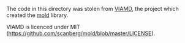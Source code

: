 The code in this directory was stolen from [VIAMD](https://github.com/scanberg/viamd), the
project which created the [mold](https://github.com/scanberg/mold) library. 

VIAMD is licenced under MIT (https://github.com/scanberg/mold/blob/master/LICENSE).